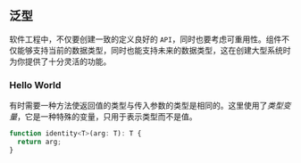 ## 泛型

软件工程中，不仅要创建一致的定义良好的 `API`，同时也要考虑可重用性。组件不仅能够支持当前的数据类型，同时也能支持未来的数据类型，这在创建大型系统时为你提供了十分灵活的功能。

### Hello World
有时需要一种方法使返回值的类型与传入参数的类型是相同的。这里使用了*类型变量*，它是一种特殊的变量，只用于表示类型而不是值。

```js
function identity<T>(arg: T): T {
  return arg;
}
```